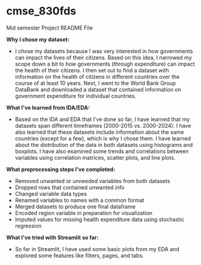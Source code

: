 # cmse_830fds
Mid semester Project README File

**Why I chose my dataset:**
- I chose my datasets because I was very interested in how governments can impact the lives of their citizens. Based on this idea, I narrowed my scope down a bit to how governments (through expenditure) can impact the health of their citizens. I then set out to find a dataset with information on the health of citizens in different countries over the course of at least 10 years. Next, I went to the World Bank Group DataBank and downloaded a dataset that contained information on government expenditure for individual countries.

**What I've learned from IDA/EDA:**
- Based on the IDA and EDA that I've done so far, I have learned that my datasets span different timeframes (2000-2015 vs. 2000-2024). I have also learned that these datasets include information about the same countries (except for a few), which is why I chose them. I have learned about the distribution of the data in both datasets using histograms and boxplots. I have also examined some trends and correlations between variables using correlation matrices, scatter plots, and line plots.

**What preprocessing steps I've completed:**
- Removed unwanted or unneeded variables from both datasets
- Dropped rows that contained unwanted info
- Changed variable data types
- Renamed variables to names with a common format
- Merged datasets to produce one final dataframe
- Encoded region variable in preparation for visualization
- Imputed values for missing health expenditure data using stochastic regression
  
**What I've tried with Streamlit so far:**
- So far in Streamlit, I have used some basic plots from my EDA and explored some features like filters, pages, and tabs. 
